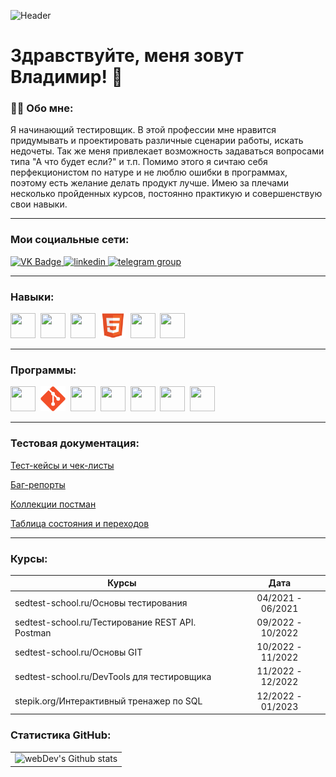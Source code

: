 ![Header](https://www.deckdentistry.com/images/banner-faqs.jpg)



# Здравствуйте, меня зовут Владимир! 👋

### :man_technologist: Обо мне:

Я начинающий тестировщик. В этой профессии мне нравится придумывать и проектировать различные сценарии работы, искать недочеты. Так же меня привлекает возможность задаваться вопросами типа "А что будет если?" и т.п. Помимо этого я сичтаю себя перфекционистом по натуре  и не люблю ошибки в программах, поэтому есть желание делать продукт лучше. Имею за плечами несколько пройденных курсов, постоянно практикую и совершенствую свои навыки. 

---

### Мои социальные сети:

  <div id="badges">
    <a href="https://vk.com/id35420421" target="_blank">
      <img src="https://cdn-icons-png.flaticon.com/512/145/145813.png" width="40" height="40" alt="VK Badge"/>
    </a>
        <a href="https://www.linkedin.com/in/владимир-бычковский-214a09259/" target="_blank">
      <img src="https://cdn-icons-png.flaticon.com/512/2504/2504799.png" width="40" height="40" alt="linkedin" />
    </a>
     <a href="https://t.me/VladimirByckovskiy" target="_blank">
      <img src="https://cdn-icons-png.flaticon.com/512/2111/2111646.png" width="40" height="40" alt="telegram group" />
    </a>

  ---
  
### Навыки:

<div>
  <img src="https://avatars.mds.yandex.net/i?id=f21f0b92f1a554124967c377f8eab8c5378904e0-8498375-images-thumbs&n=13" title="sql" alt="" width="40" height="40"/>&nbsp
<img src="https://thumbs.dreamstime.com/b/test-case-text-written-red-vintage-round-stamp-test-case-text-written-red-round-vintage-rubber-stamp-215081850.jpg" title="test-case" alt="" width="40" height="40"/>&nbsp
<img src="https://thumbs.dreamstime.com/b/check-list-mark-item-icon-vector-logo-template-208668590.jpg" title="Check-list" alt="" width="40"
height="40"/>&nbsp
<img src="https://github.com/devicons/devicon/blob/master/icons/html5/html5-original.svg" title="html5" alt="html5" width="40" height="40"/>&nbsp
<img src="https://afourtech.com/wp-content/uploads/2018/07/regression-testing.png" title="regression testing" alt="" width="40" height="40"/>&nbsp
<img src="https://www.kunak.es/wp-content/uploads/2018/03/API.png" title="api" alt="" width="40" height="40"/>&nbsp
</div>

  ---
  
### Программы:

<div>
<img src="https://encrypted-tbn0.gstatic.com/images?q=tbn:ANd9GcR8pb_XWgRMVx2zq_YOX_Oq8ign7guQ1J3Yxw&usqp=CAU" title="Selenium IDE" alt="" width="40" height="40"/>&nbsp
<img src="https://github.com/devicons/devicon/blob/master/icons/git/git-original.svg" title="git" alt="" width="40" height="40"/>&nbsp
<img src="https://avatars.githubusercontent.com/u/11260967?s=280&v=4" title="DevTools" alt="" width="40" height=40"/>&nbsp
<img src="https://avatars.mds.yandex.net/i?id=ab69b56001321ff74cb08c638bcc7fc800018b00-4872083-images-thumbs&n=13" title="Postman" alt="" width="40" height="40"/>&nbsp
<img src="https://encrypted-tbn0.gstatic.com/images?q=tbn:ANd9GcQub2RgeQfbhDNg2pEgitIJiPwgOCe5-GgNwSXciAG_WP-VJaK-ZjiuLybHe9wIJOyCI8I&usqp=CAU" title="Testlink" alt="" width="40" height="40"/>&nbsp
<img src="https://encrypted-tbn0.gstatic.com/images?q=tbn:ANd9GcRKMaEQrkGqUymPUtUuxI1A6_yXRbC52ik7k7jynjt23Q1BvgoAQzZh8907Ky6xFSKF8c8&usqp=CAU" title="Redmine" alt="" width="40" height="40"/>&nbsp
<img src="https://cdn.icon-icons.com/icons2/2699/PNG/512/atlassian_jira_logo_icon_170511.png" title="Jira" alt="" width="40" height="40"/>&nbsp
</div>

   --- 
 ### Тестовая документация:
                                                                                                                                        
[Тест-кейсы и чек-листы](https://github.com/VladimirB17/Check-lists-and-test-cases)
                                                                                                                                        
[Баг-репорты](https://github.com/VladimirB17/Bug-reports)
                                                                                                                                        
[Коллекции постман](https://github.com/VladimirB17/Postman-collections)   

[Таблица состояния и переходов](https://github.com/VladimirB17/Table)


                                                                                                                                    
 
   ---                                                                                                                                     
                                                                                                                                        
 ### Курсы:

| Курсы | Дата |
| ----------------------------------------------------------------| :---------------: |
| sedtest-school.ru/Основы тестирования | 04/2021 - 06/2021 |
| sedtest-school.ru/Тестирование REST API. Postman | 09/2022 - 10/2022 |
| sedtest-school.ru/Основы GIT | 10/2022 - 11/2022 |
| sedtest-school.ru/DevTools для тестировщика | 11/2022 - 12/2022 |
| stepik.org/Интерактивный тренажер по SQL| 12/2022 - 01/2023 |

### Cтатистика GitHub:

<table>
  <tr>
    <td>
      <img align="left" src="http://github-readme-streak-stats.herokuapp.com?user=VladimirB17&theme=dark&background=000000" alt="webDev's Github stats" />
    </td>
  </tr>
</table>
                                                                                                                                    
                                                                                                                                        

<!--
**VladimirB17/VladimirB17** is a ✨ _special_ ✨ repository because its `README.md` (this file) appears on your GitHub profile.

Here are some ideas to get you started:

- 🔭 I’m currently working on ...
- 🌱 I’m currently learning ...
- 👯 I’m looking to collaborate on ...
- 🤔 I’m looking for help with ...
- 💬 Ask me about ...
- 📫 How to reach me: ...
- 😄 Pronouns: ...
- ⚡ Fun fact: ...
-->
